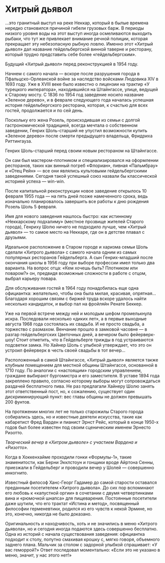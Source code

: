 # Хитрый дьявол

...это гранитный выступ на реке Неккар, который в былые времена нередко становился причиной гибели грузовых барж. В периоды низкого уровня воды на этот выступ иногда осмеливаются выходить рыбаки, что тут же привлекает внимание речной полиции, которая прекращает эту небезопасную рыбную ловлю. Именно этот «Хитрый дьявол» дал название гейдельбергской винной таверне и ресторану, который трудно представить себе более «гейдельбергским».

Будущий «Хитрый дьявол» перед реконструкцией в 1954 году.

Начнем с самого начала — вскоре после разрушения города в Пфальцско-Орлеанской войне за наследство войсками Людовика XIV в 1693 году. Уже в XVIII веке было известно о лицензии на трактир «У турецкого императора», находившийся на Штайнгассе, улице, ведущей к Старому мосту. С 1836 по 1954 год заведение носило название «Зеленое дерево», и в феврале следующего года началась успешная история гейдельбергского ресторана, которая, к счастью для всех гостей, продолжается и по сей день.

Поскольку его жена Розель, происходившая из семьи с долгой гастрономической традицией, всегда мечтала о собственном заведении, Генрих Шоль-старший не упустил возможности купить «Зеленое дерево» после смерти предыдущего владельца, Фридриха Риттингауза.

Генрих Шоль-старший перед своим новым рестораном на Штайнгассе.

Он сам был мастером-плотником и специализировался на оформлении ресторанов, таких как винный погреб «Флориан», пивная «Пальмбрау» и «Отец Рейн» — все они являлись культовыми гейдельбергскими заведениями. Сегодня такой успешный союз назвали бы классической историей успеха — win-win.

После капитальной реконструкции новое заведение открылось 10 февраля 1955 года — на пять дней позже намеченного срока, ведь изначально планировалось завершить все работы к дню рождения Розель Шоль 5 февраля.

Имя для нового заведения нашлось быстро: как истинному «Неккарскому подхалиму» (местное прозвище жителей Старого города), Генриху Шолю ничего не подходило лучше, чем «Хитрый дьявол» — то самое место на Неккаре, где он в детстве плавал с друзьями.

Идеальное расположение в Старом городе и харизма семьи Шоль сделали «Хитрого дьявола» с самого начала одним из самых популярных ресторанов Гейдельберга. А сын Генрих-младший после окончания школы в 1956 году при выборе профессии имел только два варианта. На вопрос отца: «Кем хочешь быть? Плотником или поваром?» он, предвидя возможные сложности в работе с отцом, выбрал карьеру повара.

Для обслуживания гостей в 1964 году понадобилась еще одна официантка: желательно, чтобы она была милая, красивая, опрятная... Благодаря хорошим связям с биржей труда вскоре удалось найти несколько кандидаток, и выбор пал на фройляйн Ренате Беккер.

Уже на первой встрече между ней и молодым шефом промелькнула искра. Последовали несколько «диких лет», а в первые выходные августа 1968 года состоялась их свадьба. И не просто свадьба, а торжество с размахом. Венчание прошло в замковой часовне — в разгар гейдельбергских Цветочных дней, а вечером было фейерверк-шоу! Стоит отметить, что в Гейдельберге трижды в год устраиваются подсветки замка. Но Хайнер Шоль с улыбкой утверждает, что это он устроил фейерверк в честь своей свадьбы в тот вечер...

Расположенный в самой Штайнгассе, «Хитрый дьявол» является также клубным помещением для местной общины Штайнгассе, основанной в 1710 году. По аналогии с «настоящим» городским управлением, граждане выбирают бургомистра и его заместителя. В уставе 1894 года закреплено правило, согласно которому выборы могут сопровождаться раздачей бесплатного пива. Не раз предлагали Хайнеру Шолю занять этот ответственный пост, но, к сожалению, существует один дискриминирующий пункт: вес главы общины не должен превышать 200 фунтов.

На протяжении многих лет не только старожилы Старого города собирались здесь, но и известные деятели искусства, такие как кабаретист Фред Варден и пианист Эрнст Рейс, который в конце 1950-х годов был более известен под своим сценическим именем Эрнесто Ризотто.

*Творческий вечер в «Хитром дьяволе» с участием Вардена и «Ризотто».*

Когда в Хоккенхайме проходили гонки «Формулы-1», такие знаменитости, как Берни Экклстоун и гонщики вроде Айртона Сенны, приезжали в Гейдельберг и проводили вечер у Шолей — совершенно инкогнито.

Известный философ Ханс-Георг Гадамер до самой старости оставался преданным посетителем «Хитрого дьявола». До сих пор вспоминают его любовь к «капустной оргии» в сочетании с двумя четвертинками вина и «рюмочкой шнапса» для пищеварения. Постоянные посетители даже шутили, что его трактат «Истина и метод», посвященный философии герменевтики, родился из его чувств к некой Эрмине, но это, конечно, никогда не было доказано.

Оригинальность и находчивость, хоть и не значились в меню «Хитрого дьявола», но и сегодня иногда подаются здесь совершенно бесплатно. Одна из историй с начала существования заведения: официантка подходит к столу, попутно смахивая крошку с, мягко говоря, объемного заднего плана. Мальчик за столом с задорной улыбкой спрашивает: «У вас геморрой?» Ответ последовал моментально: «Если это не указано в меню, значит, у нас этого нет!»